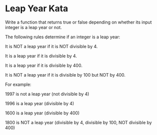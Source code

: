 Leap Year Kata
======

Write a function that returns true or false depending on whether its input integer is a leap year or not.

The following rules determine if an integer is a leap year:

It is NOT a leap year if it is NOT divisible by 4.

It is a leap year if it is divisible by 4.

It is a leap year if it is divisible by 400.

It is NOT a leap year if it is divisible by 100 but NOT by 400.

For example:

1997 is not a leap year (not divisible by 4)

1996 is a leap year (divisible by 4)

1600 is a leap year (divisible by 400)

1800 is NOT a leap year (divisible by 4, divisible by 100, NOT divisible by 400)
